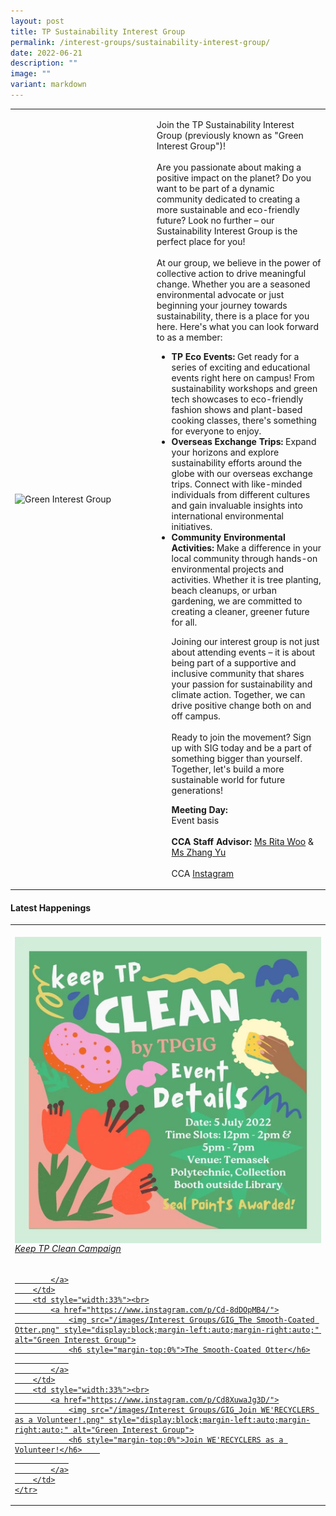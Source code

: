 ```yaml
---
layout: post
title: TP Sustainability Interest Group
permalink: /interest-groups/sustainability-interest-group/
date: 2022-06-21
description: ""
image: ""
variant: markdown
---
```

<div>
    <table>
        <tbody><tr>
            <td style="width:45%"><img src="/images/Interest Groups/TPGIG.jpeg" style="display:block;margin-left:auto;margin-right:auto;" alt="Green Interest Group"></td>
            <td>
                <p>
                    Join the TP Sustainability Interest Group (previously known as "Green Interest Group")!<br><br>
									Are you passionate about making a positive impact on the planet? Do you want to be part of a dynamic community dedicated to creating a more sustainable and eco-friendly future? Look no further – our Sustainability Interest Group is the perfect place for you!
<br>
                    <br>
                    At our group, we believe in the power of collective action to drive meaningful change. Whether you are a seasoned environmental advocate or just beginning your journey towards sustainability, there is a place for you here. Here's what you can look forward to as a member:
                    <br>
                  </p><ul>
							<li><b>TP Eco Events:</b> Get ready for a series of exciting and educational events right here on campus! From sustainability workshops and green tech showcases to eco-friendly fashion shows and plant-based cooking classes, there's something for everyone to enjoy.</li>
							<li><b>Overseas Exchange Trips:</b> Expand your horizons and explore sustainability efforts around the globe with our overseas exchange trips. Connect with like-minded individuals from different cultures and gain invaluable insights into international environmental initiatives.</li>
							<li><b>Community Environmental Activities:</b> Make a difference in your local community through hands-on environmental projects and activities. Whether it is tree planting, beach cleanups, or urban gardening, we are committed to creating a cleaner, greener future for all.</li>
								<p>
Joining our interest group is not just about attending events – it is about being part of a supportive and inclusive community that shares your passion for sustainability and climate action. Together, we can drive positive change both on and off campus.<br>
													<br>Ready to join the movement? Sign up with SIG today and be a part of something bigger than yourself. Together, let's build a more sustainable world for future generations!<br>
							</p><p>
                    <b>Meeting Day:</b><br>
                    Event basis<br>
                    <br>
                    <b>CCA Staff Advisor:</b> <a href="mailto:Rita_Woo@TP.EDU.SG">Ms Rita Woo</a> &amp; <a href="mailto:Yu_Zhang@tp.edu.sg">Ms Zhang Yu</a><br>
                    <br>
                    CCA <a href="https://www.instagram.com/tpgig">Instagram</a>
							</p>
                <p></p>
            </ul></td>
        </tr>
    </tbody></table>
</div>

#### Latest Happenings

<table>
    <tbody><tr>
        <td style="width:33%"><br>
            <a href="https://www.instagram.com/p/CePpEVXvU3T/">
                <img src="/images/Interest Groups/GIG_Keep TP Clean Campaign.png" style="display:block;margin-left:auto;margin-right:auto;" alt="Green Interest Group">
                <h6 style="margin-top:0%">Keep TP Clean Campaign</h6>
                
            </a>
        </td>
        <td style="width:33%"><br>
            <a href="https://www.instagram.com/p/Cd-8dDOpMB4/">
                <img src="/images/Interest Groups/GIG_The Smooth-Coated Otter.png" style="display:block;margin-left:auto;margin-right:auto;" alt="Green Interest Group">
                <h6 style="margin-top:0%">The Smooth-Coated Otter</h6>
                
            </a>
        </td>
        <td style="width:33%"><br>
            <a href="https://www.instagram.com/p/Cd8XuwaJg3D/">
                <img src="/images/Interest Groups/GIG_Join WE'RECYCLERS as a Volunteer!.png" style="display:block;margin-left:auto;margin-right:auto;" alt="Green Interest Group">
                <h6 style="margin-top:0%">Join WE'RECYCLERS as a Volunteer!</h6>    
                
            </a>
        </td>
    </tr>
</tbody></table>